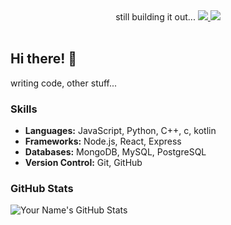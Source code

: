 <div align="center">
  still building it out...
  <a href="https://your-website-url" target="_blank">
    <img src="https://img.shields.io/badge/Website-YourWebsiteURL-blue?style=flat-square&logo=google-chrome&logoColor=white">
  </a>
  <a href="mailto:your-email-address">
    <img src="https://img.shields.io/badge/Email-YourEmailAddress-blue?style=flat-square&logo=gmail&logoColor=white">
  </a>
</div>

<br>

## Hi there! 👋
writing code, other stuff...

### Skills

- **Languages:** JavaScript, Python, C++, c, kotlin
- **Frameworks:** Node.js, React, Express
- **Databases:** MongoDB, MySQL, PostgreSQL
- **Version Control:** Git, GitHub



### GitHub Stats

![Your Name's GitHub Stats](https://github-readme-stats.vercel.app/api?username=marangaa&show_icons=true&hide_border=true)

